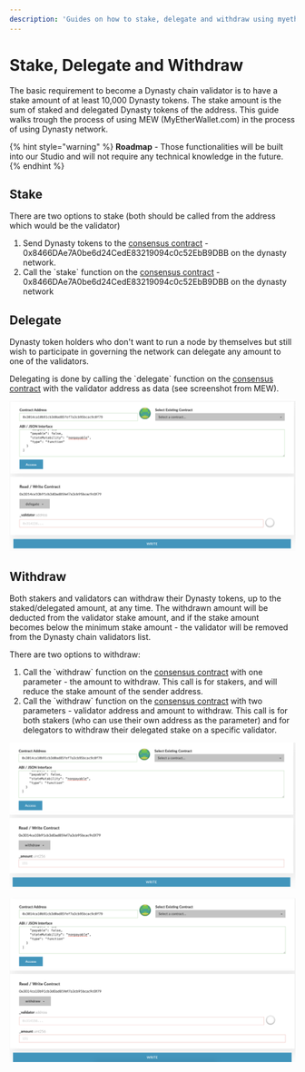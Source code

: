 ```yaml
---
description: 'Guides on how to stake, delegate and withdraw using myetherwallet.com'
---
```


# Stake, Delegate and Withdraw

The basic requirement to become a Dynasty chain validator is to have a stake amount of at least 10,000 Dynasty tokens. The stake amount is the sum of staked and delegated Dynasty tokens of the address. This guide walks trough the process of using MEW \(MyEtherWallet.com\) in the process of using Dynasty network.

{% hint style="warning" %}
**Roadmap** - Those functionalities will be built into our Studio and will not require any technical knowledge in the future.
{% endhint %}

## Stake

There are two options to stake \(both should be called from the address which would be the validator\)

1. Send Dynasty tokens to the [consensus contract](https://scan.dynastycoin.io/address/0x8466DAe7A0be6d24CedE83219094c0c52EbB9DBB) - 0x8466DAe7A0be6d24CedE83219094c0c52EbB9DBB on the dynasty network.
2. Call the \`stake\` function on the [consensus contract](https://scan.dynastycoin.io/address/0x8466DAe7A0be6d24CedE83219094c0c52EbB9DBB) - 0x8466DAe7A0be6d24CedE83219094c0c52EbB9DBB on the dynasty network

 

## Delegate

Dynasty token holders who don't want to run a node by themselves but still wish to participate in governing the network can delegate any amount to one of the validators.

Delegating is done by calling the \`delegate\` function on the [consensus contract](https://scan.dynastycoin.io/address/0x8466DAe7A0be6d24CedE83219094c0c52EbB9DBB) with the validator address as data \(see screenshot from MEW\).

![delegate](../../.gitbook/assets/screen-shot-2019-09-04-at-14.59.27.png)

## Withdraw

Both stakers and validators can withdraw their Dynasty tokens, up to the staked/delegated amount, at any time. The withdrawn amount will be deducted from the validator stake amount, and if the stake amount becomes below the minimum stake amount - the validator will be removed from the Dynasty chain validators list.

There are two options to withdraw:

1. Call the \`withdraw\` function on the [consensus contract](https://scan.dynastycoin.io/address/0x8466DAe7A0be6d24CedE83219094c0c52EbB9DBB) with one parameter - the amount to withdraw. This call is for stakers, and will reduce the stake amount of the sender address.
2. Call the \`withdraw\` function on the [consensus contract](https://scan.dynastycoin.io/address/0x8466DAe7A0be6d24CedE83219094c0c52EbB9DBB) with two parameters - validator address and amount to withdraw. This call is for both stakers \(who can use their own address as the parameter\) and for delegators to withdraw their delegated stake on a specific validator.

![withdraw option \#1](../../.gitbook/assets/screen-shot-2019-09-04-at-15.01.15.png)

![withdraw option \#2](../../.gitbook/assets/screen-shot-2019-09-04-at-15.01.25.png)

